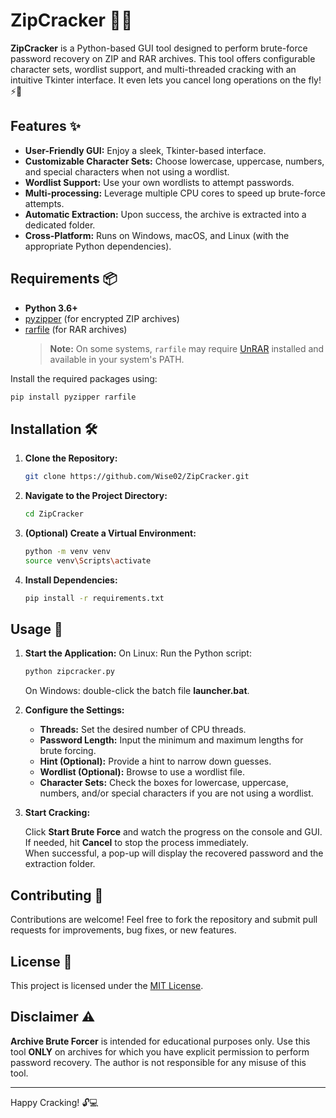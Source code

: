 # ZipCracker 🔐💥

**ZipCracker** is a Python-based GUI tool designed to perform brute-force password recovery on ZIP and RAR archives. This tool offers configurable character sets, wordlist support, and multi-threaded cracking with an intuitive Tkinter interface. It even lets you cancel long operations on the fly! ⚡️🚀

## Features ✨

- **User-Friendly GUI:** Enjoy a sleek, Tkinter-based interface.
- **Customizable Character Sets:** Choose lowercase, uppercase, numbers, and special characters when not using a wordlist.
- **Wordlist Support:** Use your own wordlists to attempt passwords.
- **Multi-processing:** Leverage multiple CPU cores to speed up brute-force attempts.
- **Automatic Extraction:** Upon success, the archive is extracted into a dedicated folder.
- **Cross-Platform:** Runs on Windows, macOS, and Linux (with the appropriate Python dependencies).

## Requirements 📦

- **Python 3.6+**
- [pyzipper](https://pypi.org/project/pyzipper/) (for encrypted ZIP archives)
- [rarfile](https://pypi.org/project/rarfile/) (for RAR archives)  
  > **Note:** On some systems, `rarfile` may require [UnRAR](https://www.rarlab.com/rar_add.htm) installed and available in your system's PATH.

Install the required packages using:

```bash
pip install pyzipper rarfile
```

## Installation 🛠

1. **Clone the Repository:**

   ```bash
   git clone https://github.com/Wise02/ZipCracker.git
   ```

2. **Navigate to the Project Directory:**

   ```bash
   cd ZipCracker
   ```

3. **(Optional) Create a Virtual Environment:**

   ```bash
   python -m venv venv
   source venv\Scripts\activate
   ```

4. **Install Dependencies:**

   ```bash
   pip install -r requirements.txt
   ```

## Usage 🎯

1. **Start the Application:**
   On Linux:
   Run the Python script:
   
   ```bash
   python zipcracker.py
   ```

   On Windows: double-click the batch file **launcher.bat**.

2. **Configure the Settings:**

   - **Threads:** Set the desired number of CPU threads.
   - **Password Length:** Input the minimum and maximum lengths for brute forcing.
   - **Hint (Optional):** Provide a hint to narrow down guesses.
   - **Wordlist (Optional):** Browse to use a wordlist file.
   - **Character Sets:** Check the boxes for lowercase, uppercase, numbers, and/or special characters if you are not using a wordlist.

3. **Start Cracking:**

   Click **Start Brute Force** and watch the progress on the console and GUI. If needed, hit **Cancel** to stop the process immediately.  
   When successful, a pop-up will display the recovered password and the extraction folder.

## Contributing 🤝

Contributions are welcome! Feel free to fork the repository and submit pull requests for improvements, bug fixes, or new features.

## License 📄

This project is licensed under the [MIT License](LICENSE).

## Disclaimer ⚠️

**Archive Brute Forcer** is intended for educational purposes only. Use this tool **ONLY** on archives for which you have explicit permission to perform password recovery. The author is not responsible for any misuse of this tool.

---

Happy Cracking! 🔓💻
